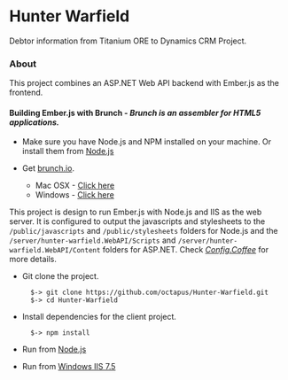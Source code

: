 # Hunter Warfield

Debtor information from Titanium ORE to Dynamics CRM Project.

### About
This project combines an ASP.NET Web API backend with Ember.js as the frontend.

#### Building Ember.js with Brunch - *Brunch is an assembler for HTML5 applications.*

* Make sure you have Node.js and NPM installed on your machine. Or install them from [Node.js](http://nodejs.org/)
* Get [brunch.io](brunch.io). 
	
	* Mac OSX - [Click here](http://blog.stevenlu.com/2012/05/04/brunchio-on-mac-osx/)
	* Windows - [Click here](http://www.axelscript.com/2013/02/06/installing-brunch-io-on-windows/)

This project is design to run Ember.js with Node.js and IIS as the web server. It is configured to output the javascripts and stylesheets to the `/public/javascripts` and `/public/stylesheets` folders for Node.js and the `/server/hunter-warfield.WebAPI/Scripts` and `/server/hunter-warfield.WebAPI/Content` folders for ASP.NET. Check [*Config.Coffee*](https://github.com/octapus/Hunter-Warfield/blob/master/config.coffee) for more details.

* Git clone the project. 

		$-> git clone https://github.com/octapus/Hunter-Warfield.git
		$-> cd Hunter-Warfield

			
* Install dependencies for the client project.
		
		$-> npm install

* Run from [Node.js](https://github.com/octapus/Hunter-Warfield/wiki/1.--Running-from-Node.js)
* Run from [Windows IIS 7.5](https://github.com/octapus/Hunter-Warfield/wiki/a.-Running-from-Windows-IIS-7.5)